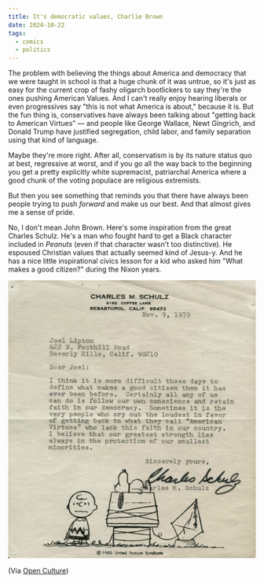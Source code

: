 ```yaml
---
title: It's democratic values, Charlie Brown
date: 2024-10-22
tags:
  - comics
  - politics
---
```


The problem with believing the things about America and democracy that we were taught in school is that a huge chunk of it was untrue, so it's just as easy for the current crop of fashy oligarch bootlickers to say they're the ones pushing American Values. And I can't really enjoy hearing liberals or even progressives say "this is not what America is about," because it is. But the fun thing is, conservatives have always been talking about "getting back to American Virtues" — and people like George Wallace, Newt Gingrich, and Donald Trump have justified segregation, child labor, and family separation using that kind of language. 

Maybe they're more right. After all, conservatism is by its nature status quo at best, regressive at worst, and if you go all the way back to the beginning you get a pretty explicitly white supremacist, patriarchal America where a good chunk of the voting populace are religious extremists.

But then you see something that reminds you that there have always been people trying to push *forward* and make us our best. And that almost gives me a sense of pride.

No, I don't mean John Brown. Here's some inspiration from the great Charles Schulz. He's a man who fought hard to get a Black character included in *Peanuts* (even if that character wasn't too distinctive). He espoused Christian values that actually seemed kind of Jesus-y. And he has a nice little inspirational civics lesson for a kid who asked him "What makes a good citizen?" during the Nixon years.

![Letter from Charles Schulz](/img/schulz.png)

(Via [Open Culture](https://www.openculture.com/2024/10/eanuts-creator-charles-schulz-shares-with-a-10-year-old-kid-the-true-meaning-of-good-citizenship.html))